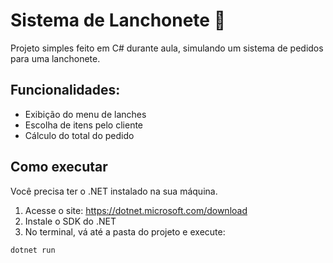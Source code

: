 # Sistema de Lanchonete 🍔

Projeto simples feito em C# durante aula, simulando um sistema de pedidos para uma lanchonete.

## Funcionalidades:
- Exibição do menu de lanches
- Escolha de itens pelo cliente
- Cálculo do total do pedido


## Como executar
Você precisa ter o .NET instalado na sua máquina.

1. Acesse o site: https://dotnet.microsoft.com/download
2. Instale o SDK do .NET
3. No terminal, vá até a pasta do projeto e execute:

```bash
dotnet run
